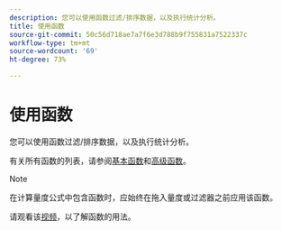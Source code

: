 ```yaml
---
description: 您可以使用函数过滤/排序数据，以及执行统计分析。
title: 使用函数
source-git-commit: 50c56d718ae7a7f6e3d788b9f755831a7522337c
workflow-type: tm+mt
source-wordcount: '69'
ht-degree: 73%

---
```


# 使用函数

您可以使用函数过滤/排序数据，以及执行统计分析。

有关所有函数的列表，请参阅[基本函数](/help/components/calc-metrics/cm-functions.md)和[高级函数](/help/components/calc-metrics/cm-adv-functions.md)。

>[!NOTE]
>
>在计算量度公式中包含函数时，应始终在拖入量度或过滤器之前应用该函数。

请观看该[视频](https://youtu.be/SSyWvomnewI)，以了解函数的用法。
